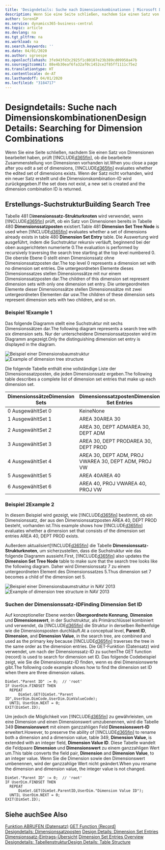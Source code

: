 ```yaml
---
title: 'Designdetails: Suche nach Dimensionskombinationen | Microsoft Docs'
description: Wenn Sie eine Seite schließen, nachdem Sie einen Satz von Dimensionen bearbeitet haben, prüft Business Central, ob die bearbeitete Zusammenstellung von Dimensionen vorhanden ist. Wenn der Satz nicht vorhanden, wird ein neuer Satz erstellt und die Dimensionskombination-ID wird zurückgegeben.
author: SorenGP
ms.service: dynamics365-business-central
ms.topic: article
ms.devlang: na
ms.tgt_pltfrm: na
ms.workload: na
ms.search.keywords: ''
ms.date: 04/01/2020
ms.author: sgroespe
ms.openlocfilehash: 3fe943fd3c2925f1c80107e23b389cd09958a47b
ms.sourcegitcommit: 88e4b30eaf6fa32af0c1452ce2f85ff1111c75e2
ms.translationtype: HT
ms.contentlocale: de-AT
ms.lasthandoff: 04/01/2020
ms.locfileid: "3184717"
---
```

# <a name="design-details-searching-for-dimension-combinations"></a><span data-ttu-id="1fdd3-104">Designdetails: Suche nach Dimensionskombinationen</span><span class="sxs-lookup"><span data-stu-id="1fdd3-104">Design Details: Searching for Dimension Combinations</span></span>
<span data-ttu-id="1fdd3-105">Wenn Sie eine Seite schließen, nachdem Sie einen Satz von Dimensionen bearbeitet haben, prüft [!INCLUDE[d365fin](includes/d365fin_md.md)], ob die bearbeitete Zusammenstellung von Dimensionen vorhanden ist.</span><span class="sxs-lookup"><span data-stu-id="1fdd3-105">When you close a page after you edit a set of dimensions, [!INCLUDE[d365fin](includes/d365fin_md.md)] evaluates whether the edited set of dimensions exists.</span></span> <span data-ttu-id="1fdd3-106">Wenn der Satz nicht vorhanden, wird ein neuer Satz erstellt und die Dimensionskombination-ID wird zurückgegeben.</span><span class="sxs-lookup"><span data-stu-id="1fdd3-106">If the set does not exist, a new set is created and the dimension combination ID is returned.</span></span>  

## <a name="building-search-tree"></a><span data-ttu-id="1fdd3-107">Erstellungs-Suchstruktur</span><span class="sxs-lookup"><span data-stu-id="1fdd3-107">Building Search Tree</span></span>  
 <span data-ttu-id="1fdd3-108">Tabelle 481 D**imensionssatz-Strukturknoten** wird verwendet, wenn [!INCLUDE[d365fin](includes/d365fin_md.md)] prüft, ob ein Satz von Dimensionen bereits in Tabelle 480 **Dimensionssatzposten** existiert.</span><span class="sxs-lookup"><span data-stu-id="1fdd3-108">Table 481 **Dimension Set Tree Node** is used when [!INCLUDE[d365fin](includes/d365fin_md.md)] evaluates whether a set of dimensions already exists in table 480 **Dimension Set Entry** table.</span></span> <span data-ttu-id="1fdd3-109">Die Auswertung wird ausgeführt, indem die Suchstruktur rekursiv verläuft, beginnend bei der oben ausgerichteten numerierte 0.</span><span class="sxs-lookup"><span data-stu-id="1fdd3-109">The evaluation is performed by recursively traversing the search tree starting at the top level numbered 0.</span></span> <span data-ttu-id="1fdd3-110">Die oberste Ebene 0 stellt einen Dimensionssatz ohne Dimensionssatzposten dar.</span><span class="sxs-lookup"><span data-stu-id="1fdd3-110">The top level 0 represents a dimension set with no dimension set entries.</span></span> <span data-ttu-id="1fdd3-111">Die untergeordneten Elemente dieses Dimensionssatzes stellen Dimensionssätze mit nur einem Dimensionssatzposten dar.</span><span class="sxs-lookup"><span data-stu-id="1fdd3-111">The children of this dimension set represent dimension sets with only one dimension set entry.</span></span> <span data-ttu-id="1fdd3-112">Die untergeordneten Elemente dieser Dimensionssätze stellen Dimensionssätze mit zwei untergeordneten Elementen dar usw.</span><span class="sxs-lookup"><span data-stu-id="1fdd3-112">The children of these dimension sets represent dimension sets with two children, and so on.</span></span>  

### <a name="example-1"></a><span data-ttu-id="1fdd3-113">Beispiel 1</span><span class="sxs-lookup"><span data-stu-id="1fdd3-113">Example 1</span></span>  
 <span data-ttu-id="1fdd3-114">Das folgende Diagramm stellt eine Suchstruktur mit sechs Dimensionssätzen dar.</span><span class="sxs-lookup"><span data-stu-id="1fdd3-114">The following diagram represents a search tree with six dimension sets.</span></span> <span data-ttu-id="1fdd3-115">Nur der unterscheidene Dimensionssatzposten wird im Diagramm angezeigt.</span><span class="sxs-lookup"><span data-stu-id="1fdd3-115">Only the distinguishing dimension set entry is displayed in the diagram.</span></span>  

 <span data-ttu-id="1fdd3-116">![Beispiel einer Dimensionsbaumstruktur](media/nav2013_dimension_tree.png "Beispiel einer Dimensionsbaumstruktur")</span><span class="sxs-lookup"><span data-stu-id="1fdd3-116">![Example of dimension tree structure](media/nav2013_dimension_tree.png "Example of dimension tree structure")</span></span>  

 <span data-ttu-id="1fdd3-117">Die folgende Tabelle enthält eine vollständige Liste der Dimensionssatzposten, die jeden Dimensionssatz ergeben.</span><span class="sxs-lookup"><span data-stu-id="1fdd3-117">The following table describes a complete list of dimension set entries that make up each dimension set.</span></span>  

|<span data-ttu-id="1fdd3-118">Dimensionssätze</span><span class="sxs-lookup"><span data-stu-id="1fdd3-118">Dimension Sets</span></span>|<span data-ttu-id="1fdd3-119">Dimensionssatzposten</span><span class="sxs-lookup"><span data-stu-id="1fdd3-119">Dimension Set Entries</span></span>|  
|--------------------|---------------------------|  
|<span data-ttu-id="1fdd3-120">0 Ausgewählt</span><span class="sxs-lookup"><span data-stu-id="1fdd3-120">Set 0</span></span>|<span data-ttu-id="1fdd3-121">Keine</span><span class="sxs-lookup"><span data-stu-id="1fdd3-121">None</span></span>|  
|<span data-ttu-id="1fdd3-122">1 Ausgewählt</span><span class="sxs-lookup"><span data-stu-id="1fdd3-122">Set 1</span></span>|<span data-ttu-id="1fdd3-123">AREA 30</span><span class="sxs-lookup"><span data-stu-id="1fdd3-123">AREA 30</span></span>|  
|<span data-ttu-id="1fdd3-124">2 Ausgewählt</span><span class="sxs-lookup"><span data-stu-id="1fdd3-124">Set 2</span></span>|<span data-ttu-id="1fdd3-125">AREA 30, DEPT ADM</span><span class="sxs-lookup"><span data-stu-id="1fdd3-125">AREA 30, DEPT ADM</span></span>|  
|<span data-ttu-id="1fdd3-126">3 Ausgewählt</span><span class="sxs-lookup"><span data-stu-id="1fdd3-126">Set 3</span></span>|<span data-ttu-id="1fdd3-127">AREA 30, DEPT PROD</span><span class="sxs-lookup"><span data-stu-id="1fdd3-127">AREA 30, DEPT PROD</span></span>|  
|<span data-ttu-id="1fdd3-128">4 Ausgewählt</span><span class="sxs-lookup"><span data-stu-id="1fdd3-128">Set 4</span></span>|<span data-ttu-id="1fdd3-129">AREA 30, DEPT ADM, PROJ VW</span><span class="sxs-lookup"><span data-stu-id="1fdd3-129">AREA 30, DEPT ADM, PROJ VW</span></span>|  
|<span data-ttu-id="1fdd3-130">5 Ausgewählt</span><span class="sxs-lookup"><span data-stu-id="1fdd3-130">Set 5</span></span>|<span data-ttu-id="1fdd3-131">AREA 40</span><span class="sxs-lookup"><span data-stu-id="1fdd3-131">AREA 40</span></span>|  
|<span data-ttu-id="1fdd3-132">6 Ausgewählt</span><span class="sxs-lookup"><span data-stu-id="1fdd3-132">Set 6</span></span>|<span data-ttu-id="1fdd3-133">AREA 40, PROJ VW</span><span class="sxs-lookup"><span data-stu-id="1fdd3-133">AREA 40, PROJ VW</span></span>|  

### <a name="example-2"></a><span data-ttu-id="1fdd3-134">Beispiel 2</span><span class="sxs-lookup"><span data-stu-id="1fdd3-134">Example 2</span></span>  
 <span data-ttu-id="1fdd3-135">In diesem Beispiel wird gezeigt, wie [!INCLUDE[d365fin](includes/d365fin_md.md)] bestimmt, ob ein Dimensionssatz, der aus den Dimensionssatzposten AREA 40, DEPT PROD besteht, vorhanden ist.</span><span class="sxs-lookup"><span data-stu-id="1fdd3-135">This example shows how [!INCLUDE[d365fin](includes/d365fin_md.md)] evaluates whether a dimension set that consists of the dimension set entries AREA 40, DEPT PROD exists.</span></span>  

 <span data-ttu-id="1fdd3-136">Außerdem aktualisiert[!INCLUDE[d365fin](includes/d365fin_md.md)] die Tabelle **Dimensionssatz-Strukturknoten**, um sicherzustellen, dass die Suchstruktur wie das folgende Diagramm aussieht.</span><span class="sxs-lookup"><span data-stu-id="1fdd3-136">First, [!INCLUDE[d365fin](includes/d365fin_md.md)] also updates the **Dimension Set Tree Node** table to make sure that the search tree looks like the following diagram.</span></span> <span data-ttu-id="1fdd3-137">Daher wird Dimensionssatz 7 zu einem untergeordneten Element des Dimensionssatzes 5.</span><span class="sxs-lookup"><span data-stu-id="1fdd3-137">Thus dimension set 7 becomes a child of the dimension set 5.</span></span>  

 <span data-ttu-id="1fdd3-138">![Beispiel einer Dimensionsbaumstruktur in NAV 2013](media/nav2013_dimension_tree_example2.png "Beispiel einer Dimensionsbaumstruktur in NAV 2013")</span><span class="sxs-lookup"><span data-stu-id="1fdd3-138">![Example of dimension tree structure in NAV 2013](media/nav2013_dimension_tree_example2.png "Example of dimension tree structure in NAV 2013")</span></span>  

### <a name="finding-dimension-set-id"></a><span data-ttu-id="1fdd3-139">Suchen der Dimensionssatz-ID</span><span class="sxs-lookup"><span data-stu-id="1fdd3-139">Finding Dimension Set ID</span></span>  
 <span data-ttu-id="1fdd3-140">Auf konzeptioneller Ebene werden **Übergeordnete Kennung**, **Dimension** und **Dimensionswert**, in der Suchstruktur, als Primärschlüssel kombiniert und verwendet, da [!INCLUDE[d365fin](includes/d365fin_md.md)] die Struktur in derselben Reihenfolge wie die Dimensionsposten durchläuft.</span><span class="sxs-lookup"><span data-stu-id="1fdd3-140">At a conceptual level, **Parent ID**, **Dimension**, and **Dimension Value**, in the search tree, are combined and used as the primary key because [!INCLUDE[d365fin](includes/d365fin_md.md)] traverses the tree in the same order as the dimension entries.</span></span> <span data-ttu-id="1fdd3-141">Die GET-Funktion (Datensatz) wird verwendet, um nach der Dimensionssatz-ID zu suchen</span><span class="sxs-lookup"><span data-stu-id="1fdd3-141">The GET function (record) is used to search for dimension set ID.</span></span> <span data-ttu-id="1fdd3-142">Das folgende Codebeispiel zeigt, wie Sie die Dimensionssatz-ID finden, wenn es drei Dimensionswerte gibt.</span><span class="sxs-lookup"><span data-stu-id="1fdd3-142">The following code example shows how to find the dimension set ID when there are three dimension values.</span></span>  

```  
DimSet."Parent ID" := 0;  // 'root'  
IF UserDim.FINDSET THEN  
  REPEAT  
      DimSet.GET(DimSet."Parent ID",UserDim.DimCode,UserDim.DimValueCode);  
  UNTIL UserDim.NEXT = 0;  
EXIT(DimSet.ID);  

```  

<span data-ttu-id="1fdd3-143">Um jedoch die Möglichkeit von [!INCLUDE[d365fin](includes/d365fin_md.md)] zu gewährleisten, um eine Dimension und einen Dimensionswert umzubenennen, wird die Tabelle 349 **Dimensionswert** mit einem ganzzahligen Feld **Dimensionswert-ID** erweitert.</span><span class="sxs-lookup"><span data-stu-id="1fdd3-143">However, to preserve the ability of [!INCLUDE[d365fin](includes/d365fin_md.md)] to rename both a dimension and a dimension value, table 349, **Dimension Value**, is extended with an integer field, **Dimension Value ID**.</span></span> <span data-ttu-id="1fdd3-144">Diese Tabelle wandelt die Feldpaare **Dimension** und **Dimensionswert** zu einem ganzzahligen Wert um.</span><span class="sxs-lookup"><span data-stu-id="1fdd3-144">This table converts the field pair, **Dimension** and **Dimension Value**, to an integer value.</span></span> <span data-ttu-id="1fdd3-145">Wenn Sie die Dimension sowie den Dimensionswert umbenennen, wird der ganzzahlige Wert nicht geändert.</span><span class="sxs-lookup"><span data-stu-id="1fdd3-145">When you rename the dimension and dimension value, the integer value is not changed.</span></span>  

```  
DimSet."Parent ID" := 0;  // 'root'  
IF UserDim.FINDSET THEN  
  REPEAT  
      DimSet.GET(DimSet.ParentID,UserDim."Dimension Value ID");  
  UNTIL UserDim.NEXT = 0;  
EXIT(DimSet.ID);  

```  

## <a name="see-also"></a><span data-ttu-id="1fdd3-146">Siehe auch</span><span class="sxs-lookup"><span data-stu-id="1fdd3-146">See Also</span></span>  
 <span data-ttu-id="1fdd3-147">[Funktion ABRUFEN (Datensatz)](/dynamics-nav/GET-Function--Record-)  </span><span class="sxs-lookup"><span data-stu-id="1fdd3-147">[GET Function (Record)](/dynamics-nav/GET-Function--Record-)  </span></span>  
 <span data-ttu-id="1fdd3-148">[Designdetails: Dimensionssatzposten](design-details-dimension-set-entries.md) </span><span class="sxs-lookup"><span data-stu-id="1fdd3-148">[Design Details: Dimension Set Entries](design-details-dimension-set-entries.md) </span></span>  
 <span data-ttu-id="1fdd3-149">[Dimensionssatz-Eintrags-Übersicht](design-details-dimension-set-entries-overview.md) </span><span class="sxs-lookup"><span data-stu-id="1fdd3-149">[Dimension Set Entries Overview](design-details-dimension-set-entries-overview.md) </span></span>  
 [<span data-ttu-id="1fdd3-150">Designdetails: Tabellenstruktur</span><span class="sxs-lookup"><span data-stu-id="1fdd3-150">Design Details: Table Structure</span></span>](design-details-table-structure.md)   
 
